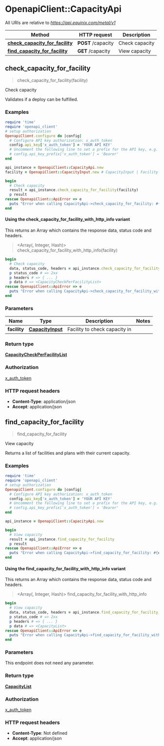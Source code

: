 # OpenapiClient::CapacityApi

All URIs are relative to *https://api.equinix.com/metal/v1*

| Method | HTTP request | Description |
| ------ | ------------ | ----------- |
| [**check_capacity_for_facility**](CapacityApi.md#check_capacity_for_facility) | **POST** /capacity | Check capacity |
| [**find_capacity_for_facility**](CapacityApi.md#find_capacity_for_facility) | **GET** /capacity | View capacity |


## check_capacity_for_facility

> <CapacityCheckPerFacilityList> check_capacity_for_facility(facility)

Check capacity

Validates if a deploy can be fulfilled.

### Examples

```ruby
require 'time'
require 'openapi_client'
# setup authorization
OpenapiClient.configure do |config|
  # Configure API key authorization: x_auth_token
  config.api_key['x_auth_token'] = 'YOUR API KEY'
  # Uncomment the following line to set a prefix for the API key, e.g. 'Bearer' (defaults to nil)
  # config.api_key_prefix['x_auth_token'] = 'Bearer'
end

api_instance = OpenapiClient::CapacityApi.new
facility = OpenapiClient::CapacityInput.new # CapacityInput | Facility to check capacity in

begin
  # Check capacity
  result = api_instance.check_capacity_for_facility(facility)
  p result
rescue OpenapiClient::ApiError => e
  puts "Error when calling CapacityApi->check_capacity_for_facility: #{e}"
end
```

#### Using the check_capacity_for_facility_with_http_info variant

This returns an Array which contains the response data, status code and headers.

> <Array(<CapacityCheckPerFacilityList>, Integer, Hash)> check_capacity_for_facility_with_http_info(facility)

```ruby
begin
  # Check capacity
  data, status_code, headers = api_instance.check_capacity_for_facility_with_http_info(facility)
  p status_code # => 2xx
  p headers # => { ... }
  p data # => <CapacityCheckPerFacilityList>
rescue OpenapiClient::ApiError => e
  puts "Error when calling CapacityApi->check_capacity_for_facility_with_http_info: #{e}"
end
```

### Parameters

| Name | Type | Description | Notes |
| ---- | ---- | ----------- | ----- |
| **facility** | [**CapacityInput**](CapacityInput.md) | Facility to check capacity in |  |

### Return type

[**CapacityCheckPerFacilityList**](CapacityCheckPerFacilityList.md)

### Authorization

[x_auth_token](../README.md#x_auth_token)

### HTTP request headers

- **Content-Type**: application/json
- **Accept**: application/json


## find_capacity_for_facility

> <CapacityList> find_capacity_for_facility

View capacity

Returns a list of facilities and plans with their current capacity.

### Examples

```ruby
require 'time'
require 'openapi_client'
# setup authorization
OpenapiClient.configure do |config|
  # Configure API key authorization: x_auth_token
  config.api_key['x_auth_token'] = 'YOUR API KEY'
  # Uncomment the following line to set a prefix for the API key, e.g. 'Bearer' (defaults to nil)
  # config.api_key_prefix['x_auth_token'] = 'Bearer'
end

api_instance = OpenapiClient::CapacityApi.new

begin
  # View capacity
  result = api_instance.find_capacity_for_facility
  p result
rescue OpenapiClient::ApiError => e
  puts "Error when calling CapacityApi->find_capacity_for_facility: #{e}"
end
```

#### Using the find_capacity_for_facility_with_http_info variant

This returns an Array which contains the response data, status code and headers.

> <Array(<CapacityList>, Integer, Hash)> find_capacity_for_facility_with_http_info

```ruby
begin
  # View capacity
  data, status_code, headers = api_instance.find_capacity_for_facility_with_http_info
  p status_code # => 2xx
  p headers # => { ... }
  p data # => <CapacityList>
rescue OpenapiClient::ApiError => e
  puts "Error when calling CapacityApi->find_capacity_for_facility_with_http_info: #{e}"
end
```

### Parameters

This endpoint does not need any parameter.

### Return type

[**CapacityList**](CapacityList.md)

### Authorization

[x_auth_token](../README.md#x_auth_token)

### HTTP request headers

- **Content-Type**: Not defined
- **Accept**: application/json


